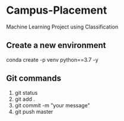 # Campus-Placement
Machine Learning Project using Classification

## Create a new environment
conda create -p venv python==3.7 -y

## Git commands
1. git status
2. git add .
3. git commit -m "your message"
4. git push master
